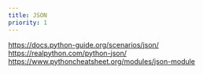 ```yaml
---
title: JSON
priority: 1
---
```


https://docs.python-guide.org/scenarios/json/
https://realpython.com/python-json/
https://www.pythoncheatsheet.org/modules/json-module